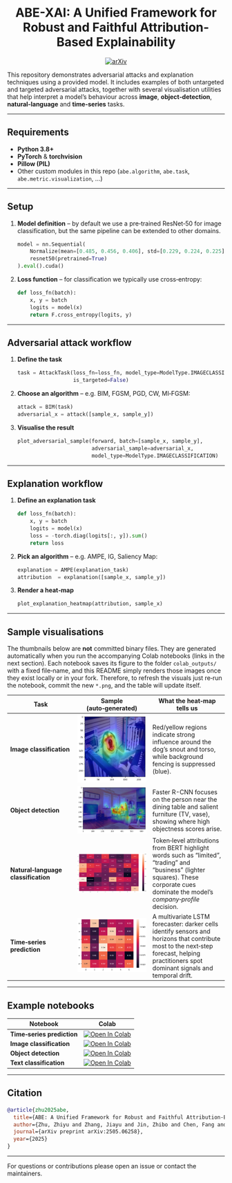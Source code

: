 <div align="center">

# ABE-XAI: A Unified Framework for Robust and Faithful Attribution-Based Explainability

[![arXiv](https://img.shields.io/badge/arXiv-2505.06258-b31b1b.svg)](https://arxiv.org/abs/2505.06258)

</div>

This repository demonstrates adversarial attacks and explanation techniques using a provided model. It includes examples of both untargeted and targeted adversarial attacks, together with several visualisation utilities that help interpret a model’s behaviour across **image**, **object‑detection**, **natural‑language** and **time‑series** tasks.


---

## Requirements

* **Python 3.8+**
* **PyTorch** & **torchvision**
* **Pillow (PIL)**
* Other custom modules in this repo (`abe.algorithm`, `abe.task`, `abe.metric.visualization`, …)

---

## Setup

1. **Model definition** – by default we use a pre‑trained ResNet‑50 for image classification, but the same pipeline can be extended to other domains.

   ```python
   model = nn.Sequential(
       Normalize(mean=[0.485, 0.456, 0.406], std=[0.229, 0.224, 0.225]),
       resnet50(pretrained=True)
   ).eval().cuda()
   ```
2. **Loss function** – for classification we typically use cross‑entropy:

   ```python
   def loss_fn(batch):
       x, y = batch
       logits = model(x)
       return F.cross_entropy(logits, y)
   ```

---

## Adversarial attack workflow

1. **Define the task**

   ```python
   task = AttackTask(loss_fn=loss_fn, model_type=ModelType.IMAGECLASSIFICATION,
                     is_targeted=False)
   ```
2. **Choose an algorithm** – e.g. BIM, FGSM, PGD, CW, MI‑FGSM:

   ```python
   attack = BIM(task)
   adversarial_x = attack([sample_x, sample_y])
   ```
3. **Visualise the result**

   ```python
   plot_adversarial_sample(forward, batch=[sample_x, sample_y],
                           adversarial_sample=adversarial_x,
                           model_type=ModelType.IMAGECLASSIFICATION)
   ```

---

## Explanation workflow

1. **Define an explanation task**

   ```python
   def loss_fn(batch):
       x, y = batch
       logits = model(x)
       loss = -torch.diag(logits[:, y]).sum()
       return loss
   ```
2. **Pick an algorithm** – e.g. AMPE, IG, Saliency Map:

   ```python
   explanation = AMPE(explanation_task)
   attribution  = explanation([sample_x, sample_y])
   ```
3. **Render a heat‑map**

   ```python
   plot_explanation_heatmap(attribution, sample_x)
   ```

---

## Sample visualisations

The thumbnails below are **not** committed binary files. They are generated automatically when you run the accompanying Colab notebooks (links in the next section).  Each notebook saves its figure to the folder `colab_outputs/` with a fixed file‑name, and this README simply renders those images once they exist locally or in your fork.  Therefore, to refresh the visuals just re‑run the notebook, commit the new `*.png`, and the table will update itself.

| Task                                | Sample (auto‑generated)                                             | What the heat‑map tells us                                                                                                                                                                 |
| ----------------------------------- | ------------------------------------------------------------------- | ------------------------------------------------------------------------------------------------------------------------------------------------------------------------------------------ |
| **Image classification**            | ![Dog heat‑map](colab_outputs/image_classification.png)             | Red/yellow regions indicate strong influence around the dog’s snout and torso, while background fencing is suppressed (blue).           |
| **Object detection**                | ![Living‑room heat‑map](colab_outputs/object_detection.png)         | Faster R-CNN focuses on the person near the dining table and salient furniture (TV, vase), showing where high objectness scores arise.                                               |
| **Natural‑language classification** | ![BERT token saliency](colab_outputs/nlp_classification.png)        | Token‑level attributions from BERT highlight words such as “limited”, “trading” and “business” (lighter squares). These corporate cues dominate the model’s *company‑profile* decision.    |
| **Time‑series prediction**          | ![LSTM attribution matrix](colab_outputs/time_series_perdition.png) | A multivariate LSTM forecaster: darker cells identify sensors and horizons that contribute most to the next‑step forecast, helping practitioners spot dominant signals and temporal drift. |

---

## Example notebooks

| Notebook                   | Colab                                                                                                                                                                               |
| -------------------------- | ----------------------------------------------------------------------------------------------------------------------------------------------------------------------------------- |
| **Time‑series prediction** | [![Open In Colab](https://colab.research.google.com/assets/colab-badge.svg)](https://colab.research.google.com/github/LMBTough/ABE-XAI/blob/main/colab/time_series_predition.ipynb) |
| **Image classification**   | [![Open In Colab](https://colab.research.google.com/assets/colab-badge.svg)](https://colab.research.google.com/github/LMBTough/ABE-XAI/blob/main/colab/image_classification.ipynb)  |
| **Object detection**       | [![Open In Colab](https://colab.research.google.com/assets/colab-badge.svg)](https://colab.research.google.com/github/LMBTough/ABE-XAI/blob/main/colab/object_detection.ipynb)      |
| **Text classification**    | [![Open In Colab](https://colab.research.google.com/assets/colab-badge.svg)](https://colab.research.google.com/github/LMBTough/ABE-XAI/blob/main/colab/nlp_classification.ipynb)    |

---

## Citation

```bibtex
@article{zhu2025abe,
  title={ABE: A Unified Framework for Robust and Faithful Attribution-Based Explainability},
  author={Zhu, Zhiyu and Zhang, Jiayu and Jin, Zhibo and Chen, Fang and Zhou, Jianlong},
  journal={arXiv preprint arXiv:2505.06258},
  year={2025}
}
```
---

For questions or contributions please open an issue or contact the maintainers.
